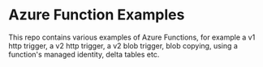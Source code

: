 # Azure Function Examples

This repo contains various examples of Azure Functions, for example a v1 http trigger, a v2 http trigger, a v2 blob trigger, blob copying, using a function's managed identity, delta tables etc.
